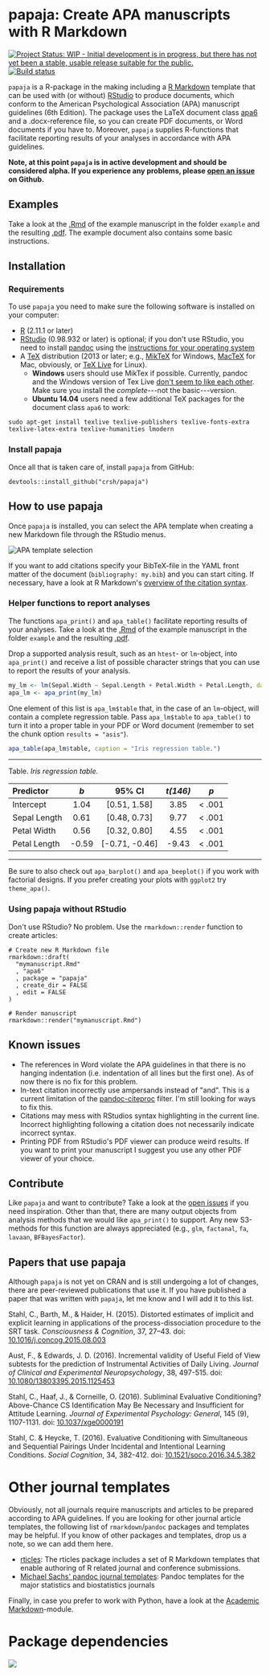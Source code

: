 papaja: Create APA manuscripts with R Markdown
================

<!-- README.md is generated from README.Rmd. Please edit that file -->
[![Project Status: WIP - Initial development is in progress, but there has not yet been a stable, usable release suitable for the public.](http://www.repostatus.org/badges/latest/wip.svg)](http://www.repostatus.org/#wip) [![Build status](https://travis-ci.org/crsh/papaja.svg?branch=master)](https://travis-ci.org/crsh/papaja)

`papaja` is a R-package in the making including a [R Markdown](http://rmarkdown.rstudio.com/) template that can be used with (or without) [RStudio](http://www.rstudio.com/) to produce documents, which conform to the American Psychological Association (APA) manuscript guidelines (6th Edition). The package uses the LaTeX document class [apa6](http://www.ctan.org/pkg/apa6) and a .docx-reference file, so you can create PDF documents, or Word documents if you have to. Moreover, `papaja` supplies R-functions that facilitate reporting results of your analyses in accordance with APA guidelines.

**Note, at this point `papaja` is in active development and should be considered alpha. If you experience any problems, please [open an issue](https://github.com/crsh/papaja/issues) on Github.**

Examples
--------

Take a look at the [.Rmd](https://github.com/crsh/papaja/blob/master/example/example.Rmd) of the example manuscript in the folder `example` and the resulting [.pdf](https://raw.githubusercontent.com/crsh/papaja/master/example/example.pdf). The example document also contains some basic instructions.

Installation
------------

### Requirements

To use `papaja` you need to make sure the following software is installed on your computer:

-   [R](http://www.r-project.org/) (2.11.1 or later)
-   [RStudio](http://www.rstudio.com/) (0.98.932 or later) is optional; if you don't use RStudio, you need to install [pandoc](http://johnmacfarlane.net/pandoc/) using the [instructions for your operating system](https://github.com/rstudio/rmarkdown/blob/master/PANDOC.md)
-   A [TeX](http://de.wikipedia.org/wiki/TeX) distribution (2013 or later; e.g., [MikTeX](http://miktex.org/) for Windows, [MacTeX](https://tug.org/mactex/) for Mac, obviously, or [TeX Live](http://www.tug.org/texlive/) for Linux).
    -   **Windows** users should use MikTex if possible. Currently, pandoc and the Windows version of Tex Live [don't seem to like each other](https://github.com/rstudio/rmarkdown/issues/6). Make sure you install the *complete*---not the basic---version.
    -   **Ubuntu 14.04** users need a few additional TeX packages for the document class `apa6` to work:

``` {sh}
sudo apt-get install texlive texlive-publishers texlive-fonts-extra texlive-latex-extra texlive-humanities lmodern
```

### Install papaja

Once all that is taken care of, install `papaja` from GitHub:

``` {r}
devtools::install_github("crsh/papaja")
```

How to use papaja
-----------------

Once `papaja` is installed, you can select the APA template when creating a new Markdown file through the RStudio menus.

![APA template selection](inst/images/template_selection.png)

If you want to add citations specify your BibTeX-file in the YAML front matter of the document (`bibliography: my.bib`) and you can start citing. If necessary, have a look at R Markdown's [overview of the citation syntax](http://rmarkdown.rstudio.com/authoring_bibliographies_and_citations.html).

### Helper functions to report analyses

The functions `apa_print()` and `apa_table()` facilitate reporting results of your analyses. Take a look at the [.Rmd](https://github.com/crsh/papaja/blob/master/example/example.Rmd) of the example manuscript in the folder `example` and the resulting [.pdf](https://raw.githubusercontent.com/crsh/papaja/master/example/example.pdf).

Drop a supported analysis result, such as an `htest`- or `lm`-object, into `apa_print()` and receive a list of possible character strings that you can use to report the results of your analysis.

``` r
my_lm <- lm(Sepal.Width ~ Sepal.Length + Petal.Width + Petal.Length, data = iris)
apa_lm <- apa_print(my_lm)
```

One element of this list is `apa_lm$table` that, in the case of an `lm`-object, will contain a complete regression table. Pass `apa_lm$table` to `apa_table()` to turn it into a proper table in your PDF or Word document (remember to set the chunk option `results = "asis"`).

``` r
apa_table(apa_lm$table, caption = "Iris regression table.")
```

<!-- GitHub markdown doesn't support MathJax -->

------------------------------------------------------------------------

Table. *Iris regression table.*

| Predictor    |  *b*  |      95% CI      | *t(146)* |    *p*    |
|:-------------|:-----:|:----------------:|:--------:|:---------:|
| Intercept    |  1.04 |  \[0.51, 1.58\]  |   3.85   | &lt; .001 |
| Sepal Length |  0.61 |  \[0.48, 0.73\]  |   9.77   | &lt; .001 |
| Petal Width  |  0.56 |  \[0.32, 0.80\]  |   4.55   | &lt; .001 |
| Petal Length | -0.59 | \[-0.71, -0.46\] |   -9.43  | &lt; .001 |

------------------------------------------------------------------------

<!--
`papaja` currently provides methods for the following object classes:


A           A-L       L-S                 S                
----------  --------  ------------------  -----------------
afex_aov    aovlist   lm                  summary.aovlist  
anova       glht      lsmobj              summary.glht     
Anova.mlm   htest     summary.Anova.mlm   summary.lm       
aov         list      summary.aov         summary.ref.grid 
-->
Be sure to also check out `apa_barplot()` and `apa_beeplot()` if you work with factorial designs. If you prefer creating your plots with `ggplot2` try `theme_apa()`.

### Using papaja without RStudio

Don't use RStudio? No problem. Use the `rmarkdown::render` function to create articles:

``` {r}
# Create new R Markdown file
rmarkdown::draft(
  "mymanuscript.Rmd"
  , "apa6"
  , package = "papaja"
  , create_dir = FALSE
  , edit = FALSE
)

# Render manuscript
rmarkdown::render("mymanuscript.Rmd")
```

Known issues
------------

-   The references in Word violate the APA guidelines in that there is no hanging indentation (i.e. indentation of all lines but the first one). As of now there is no fix for this problem.
-   In-text citation incorrectly use ampersands instead of "and". This is a current limitation of the [pandoc-citeproc](https://hackage.haskell.org/package/pandoc-citeproc) filter. I'm still looking for ways to fix this.
-   Citations may mess with RStudios syntax highlighting in the current line. Incorrect highlighting following a citation does not necessarily indicate incorrect syntax.
-   Printing PDF from RStudio's PDF viewer can produce weird results. If you want to print your manuscript I suggest you use any other PDF viewer of your choice.

Contribute
----------

Like `papaja` and want to contribute? Take a look at the [open issues](https://github.com/crsh/papaja/issues) if you need inspiration. Other than that, there are many output objects from analysis methods that we would like `apa_print()` to support. Any new S3-methods for this function are always appreciated (e.g., `glm`, `factanal`, `fa`, `lavaan`, `BFBayesFactor`).

Papers that use papaja
----------------------

Although `papaja` is not yet on CRAN and is still undergoing a lot of changes, there are peer-reviewed publications that use it. If you have published a paper that was written with `papaja`, let me know and I will add it to this list.

Stahl, C., Barth, M., & Haider, H. (2015). Distorted estimates of implicit and explicit learning in applications of the process-dissociation procedure to the SRT task. *Consciousness & Cognition*, 37, 27–43. doi: [10.1016/j.concog.2015.08.003](http://dx.doi.org/10.1016/j.concog.2015.08.003)

Aust, F., & Edwards, J. D. (2016). Incremental validity of Useful Field of View subtests for the prediction of Instrumental Activities of Daily Living. *Journal of Clinical and Experimental Neuropsychology*, 38, 497-515. doi: [10.1080/13803395.2015.1125453](http://dx.doi.org/10.1080/13803395.2015.1125453)

Stahl, C., Haaf, J., & Corneille, O. (2016). Subliminal Evaluative Conditioning? Above-Chance CS Identification May Be Necessary and Insufficient for Attitude Learning. *Journal of Experimental Psychology: General*, 145 (9), 1107-1131. doi: [10.1037/xge0000191](http://dx.doi.org/10.1037/xge0000191)

Stahl, C. & Heycke, T. (2016). Evaluative Conditioning with Simultaneous and Sequential Pairings Under Incidental and Intentional Learning Conditions. *Social Cognition*, 34, 382-412. doi: [10.1521/soco.2016.34.5.382](http://dx.doi.org/10.1521/soco.2016.34.5.382)

Other journal templates
=======================

Obviously, not all journals require manuscripts and articles to be prepared according to APA guidelines. If you are looking for other journal article templates, the following list of `rmarkdown`/`pandoc` packages and templates may be helpful. If you know of other packages and templates, drop us a note, so we can add them here.

-   [rticles](https://github.com/rstudio/rticles): The rticles package includes a set of R Markdown templates that enable authoring of R related journal and conference submissions.
-   [Michael Sachs' pandoc journal templates](https://github.com/sachsmc/pandoc-journal-templates): Pandoc templates for the major statistics and biostatistics journals

Finally, in case you prefer to work with Python, have a look at the [Academic Markdown](https://github.com/smathot/academicmarkdown)-module.

Package dependencies
====================

![](README_files/figure-markdown_github/unnamed-chunk-5-1.png)
